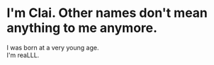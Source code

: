 # I'm Clai. Other names don't mean anything to me anymore.
I was born at a very young age.  
I'm reaLLL.
